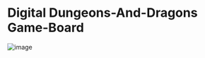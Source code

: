 # Digital Dungeons-And-Dragons Game-Board

![image](https://github.com/user-attachments/assets/8fa4570b-a844-4fe2-bc90-416abe4c8b2f)
